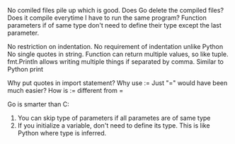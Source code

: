 No comiled files pile up which is good. Does Go delete the compiled files? Does it compile everytime I have to run the same program?
Function parameters if of same type don't need to define their type except the last parameter.

No restriction on indentation. No requirement of indentation unlike Python
No single quotes in string.
Function can return multiple values, so like tuple.
fmt.Println allows writing multiple things if separated by comma. Similar to Python print

Why put quotes in import statement?
Why use := Just "=" would have been much easier?
How is := different from =

Go is smarter than C:
1. You can skip type of parameters if all parametes are of same type
2. If you initialize a variable, don't need to define its type. This is like Python where type is inferred.
